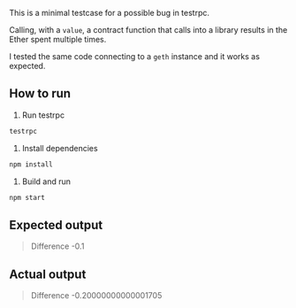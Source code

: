 This is a minimal testcase for a possible bug in testrpc.

Calling, with a `value`, a contract function that calls into a library results
in the Ether spent multiple times.

I tested the same code connecting to a `geth` instance and it works as expected.

## How to run

1. Run testrpc

  ```bash
  testrpc
  ```

1. Install dependencies

  ```bash
  npm install
  ```

1. Build and run

  ```bash
  npm start
  ```

## Expected output

> Difference -0.1

## Actual output

> Difference -0.20000000000001705
